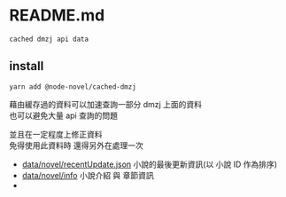 # README.md

    cached dmzj api data

## install

```
yarn add @node-novel/cached-dmzj
```

藉由緩存過的資料可以加速查詢一部分 dmzj 上面的資料  
也可以避免大量 api 查詢的問題

並且在一定程度上修正資料  
免得使用此資料時 還得另外在處理一次

- [data/novel/recentUpdate.json](data/novel/recentUpdate.json) 小說的最後更新資訊(以 小說 ID 作為排序)
- [data/novel/info](data/novel/info) 小說介紹 與 章節資訊
- 
